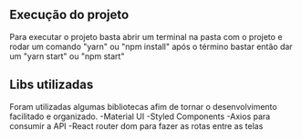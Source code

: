 ## Execução do projeto
Para executar o projeto basta abrir um terminal na pasta com o projeto e rodar um comando "yarn" ou "npm install" após o término bastar então dar um "yarn start" ou "npm start"

## Libs utilizadas
Foram utilizadas algumas bibliotecas afim de tornar o desenvolvimento facilitado e organizado.
-Material UI
-Styled Components
-Axios para consumir a API
-React router dom para fazer as rotas entre as telas
